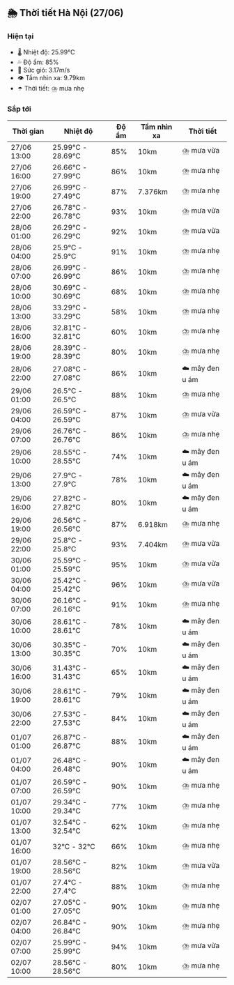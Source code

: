 ## 🌦️ Thời tiết Hà Nội (27/06)

### Hiện tại

- 🌡️ Nhiệt độ: 25.99℃
- 💦 Độ ẩm: 85%
- 💨 Sức gió: 3.17m/s
- 👁️ Tầm nhìn xa: 9.79km
- ☂️ Thời tiết: ⛈️ mưa nhẹ

### Sắp tới

| Thời gian | Nhiệt độ | Độ ẩm | Tầm nhìn xa | Thời tiết |
| --- | --- | --- | --- | --- |
| 27/06 13:00 | 25.99℃ - 28.69℃ | 85% | 10km | ⛈️ mưa vừa |
| 27/06 16:00 | 26.66℃ - 27.99℃ | 86% | 10km | ⛈️ mưa nhẹ |
| 27/06 19:00 | 26.99℃ - 27.49℃ | 87% | 7.376km | ⛈️ mưa nhẹ |
| 27/06 22:00 | 26.78℃ - 26.78℃ | 93% | 10km | ⛈️ mưa vừa |
| 28/06 01:00 | 26.29℃ - 26.29℃ | 92% | 10km | ⛈️ mưa vừa |
| 28/06 04:00 | 25.9℃ - 25.9℃ | 91% | 10km | ⛈️ mưa nhẹ |
| 28/06 07:00 | 26.99℃ - 26.99℃ | 86% | 10km | ⛈️ mưa nhẹ |
| 28/06 10:00 | 30.69℃ - 30.69℃ | 68% | 10km | ⛈️ mưa nhẹ |
| 28/06 13:00 | 33.29℃ - 33.29℃ | 58% | 10km | ⛈️ mưa nhẹ |
| 28/06 16:00 | 32.81℃ - 32.81℃ | 60% | 10km | ⛈️ mưa nhẹ |
| 28/06 19:00 | 28.39℃ - 28.39℃ | 80% | 10km | ⛈️ mưa nhẹ |
| 28/06 22:00 | 27.08℃ - 27.08℃ | 86% | 10km | ☁️ mây đen u ám |
| 29/06 01:00 | 26.5℃ - 26.5℃ | 88% | 10km | ⛈️ mưa nhẹ |
| 29/06 04:00 | 26.59℃ - 26.59℃ | 87% | 10km | ⛈️ mưa vừa |
| 29/06 07:00 | 26.76℃ - 26.76℃ | 86% | 10km | ⛈️ mưa nhẹ |
| 29/06 10:00 | 28.55℃ - 28.55℃ | 74% | 10km | ☁️ mây đen u ám |
| 29/06 13:00 | 27.9℃ - 27.9℃ | 78% | 10km | ☁️ mây đen u ám |
| 29/06 16:00 | 27.82℃ - 27.82℃ | 80% | 10km | ☁️ mây đen u ám |
| 29/06 19:00 | 26.56℃ - 26.56℃ | 87% | 6.918km | ⛈️ mưa nhẹ |
| 29/06 22:00 | 25.8℃ - 25.8℃ | 93% | 7.404km | ⛈️ mưa vừa |
| 30/06 01:00 | 25.59℃ - 25.59℃ | 95% | 10km | ⛈️ mưa vừa |
| 30/06 04:00 | 25.42℃ - 25.42℃ | 96% | 10km | ⛈️ mưa vừa |
| 30/06 07:00 | 26.16℃ - 26.16℃ | 91% | 10km | ⛈️ mưa nhẹ |
| 30/06 10:00 | 28.61℃ - 28.61℃ | 78% | 10km | ☁️ mây đen u ám |
| 30/06 13:00 | 30.35℃ - 30.35℃ | 70% | 10km | ☁️ mây đen u ám |
| 30/06 16:00 | 31.43℃ - 31.43℃ | 65% | 10km | ☁️ mây đen u ám |
| 30/06 19:00 | 28.61℃ - 28.61℃ | 79% | 10km | ☁️ mây đen u ám |
| 30/06 22:00 | 27.53℃ - 27.53℃ | 84% | 10km | ☁️ mây đen u ám |
| 01/07 01:00 | 26.87℃ - 26.87℃ | 88% | 10km | ☁️ mây đen u ám |
| 01/07 04:00 | 26.48℃ - 26.48℃ | 90% | 10km | ☁️ mây đen u ám |
| 01/07 07:00 | 26.59℃ - 26.59℃ | 90% | 10km | ⛈️ mưa nhẹ |
| 01/07 10:00 | 29.34℃ - 29.34℃ | 77% | 10km | ⛈️ mưa nhẹ |
| 01/07 13:00 | 32.54℃ - 32.54℃ | 62% | 10km | ⛈️ mưa nhẹ |
| 01/07 16:00 | 32℃ - 32℃ | 66% | 10km | ⛈️ mưa nhẹ |
| 01/07 19:00 | 28.56℃ - 28.56℃ | 82% | 10km | ⛈️ mưa vừa |
| 01/07 22:00 | 27.4℃ - 27.4℃ | 88% | 10km | ⛈️ mưa nhẹ |
| 02/07 01:00 | 27.05℃ - 27.05℃ | 90% | 10km | ⛈️ mưa nhẹ |
| 02/07 04:00 | 26.84℃ - 26.84℃ | 90% | 10km | ⛈️ mưa nhẹ |
| 02/07 07:00 | 25.99℃ - 25.99℃ | 94% | 10km | ⛈️ mưa vừa |
| 02/07 10:00 | 28.56℃ - 28.56℃ | 80% | 10km | ⛈️ mưa nhẹ |
